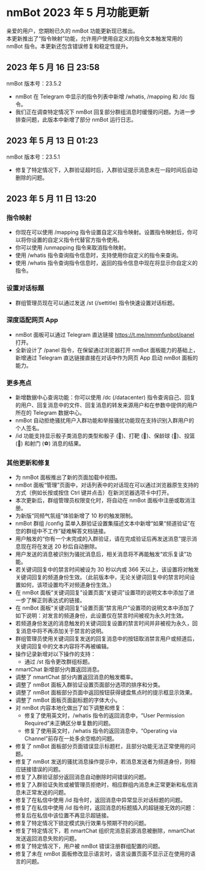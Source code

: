 # nmBot 2023 年 5 月功能更新

亲爱的用户，您期盼已久的 nmBot 功能更新现已推出。  
本更新推出了“指令映射”功能，允许用户使用自定义的指令文本触发常用的 nmBot 指令。本更新还包含错误修复和稳定性提升。

## 2023 年 5 月 16 日 23:58
nmBot 版本号：23.5.2

- nmBot 在 Telegram 中显示的指令列表中新增 /whatis, /mapping 和 /dc 指令。
- 我们正在调查特定情况下 nmBot 回复部分群组消息时缓慢的问题。为进一步排查问题，此版本中新增了部分 nmBot 运行日志。

## 2023 年 5 月 13 日 01:23
nmBot 版本号：23.5.1

- 修复了特定情况下，入群验证超时后，入群验证提示消息未在一段时间后自动删除的问题。

## 2023 年 5 月 11 日 13:20

### 指令映射
- 你现在可以使用 /mapping 指令设置自定义指令映射。设置指令映射后，你可以将你设置的自定义指令代替官方指令使用。
- 你可以使用 /unmapping 指令来取消指令映射。
- 使用 /whatis 指令查询指令信息时，支持使用你自定义的指令来查询。
- 使用 /whatis 指令查询指令信息时，返回的指令信息中现在将显示你自定义的指令。

### 设置对话标题
- 群组管理员现在可以通过发送 /st (/settitle) 指令快速设置对话标题。

### 深度适配网页 App
- nmBot 面板可以通过 Telegram 直达链接 https://t.me/nmnmfunbot/panel 打开。
- 全新设计了 /panel 指令，在保留通过浏览器打开 nmBot 面板能力的基础上，新增通过 Telegram 直达链接直接在对话中作为网页 App 启动 nmBot 面板的能力。

### 更多亮点
- 新增数据中心查询功能：你可以使用 /dc (/datacenter) 指令查询自己、回复的用户、回复消息中的文件、回复消息的转发来源用户和在参数中提供的用户所在的 Telegram 数据中心。
- nmBot 自动拒绝骚扰用户入群功能和举报骚扰功能现在支持识别入群用户的个人签名。
- /id 功能支持显示骰子类消息的类型和骰子 (🎲)、打靶 (🎯)、保龄球 (🎳)、投篮 (🏀) 和射门 (⚽️) 消息的结果。

### 其他更新和修复
- 为 nmBot 面板推出了新的页面加载中视图。
- nmBot 面板“管理”页面中，对话列表中的对话现在可以通过浏览器原生支持的方式（例如长按或按住 Ctrl 键并点击）在新浏览器选项卡中打开。
- 本次更新后，群组管理员权限变化时，将自动在 nmBot 面板中注册或取消注册。
- 为新版“同频气氛组”体验新增了 10 秒的触发限制。
- nmBot 群组 /config 菜单入群验证设置集描述文本中新增“如果“频道验证”在您的群组中不工作”疑难解答文档链接。
- 用户触发的“你有一个未完成的入群验证，请在完成验证后再发送消息”提示消息现在将在发送 20 秒后自动删除。
- 用户发送的消息被识别为骚扰消息后，相关消息将不再能触发“欢乐复读”功能。
- 若关键词回复中的禁言时间被设为 30 秒以内或 366 天以上，该设置将对触发关键词回复的频道身份生效。（此前版本中，无论关键词回复中的禁言时间设置如何，该项设置均不对频道身份生效。）
- 在 nmBot 面板“关键词回复”设置页面“关键词”设置项的说明文本中添加了进一步了解正则表达式的链接。
- 在 nmBot 面板“关键词回复”设置页面“禁言用户”设置项的说明文本中添加了如下说明：对发言的频道身份，此设置仅在禁言时间被视为永久时生效。
- 若频道身份发送的消息触发的关键词回复设置的禁言时间并非被视为永久，回复消息中将不再添加关于禁言的说明。
- 群组管理员使用关键词回复发送的回复消息中的按钮取消禁言用户或频道后，关键词回复中的文本内容将不再被编辑。
- 操作记录新增对以下操作的支持：
    - 通过 /st 指令更改群组标题。
- nmartChat 新增部分内置返回消息。
- 调整了 nmartChat 部分内置返回消息的触发概率。
- 调整了 nmBot 面板入群验证设置页面部分选项的排序和分类。
- 调整了 nmBot 面板部分页面中返回按钮获得键盘焦点时的提示框显示效果。
- 调整了 nmBot 面板页面副标题的字体大小。
- 对 nmBot 内容本地化做出了如下调整和修复：
    - 修复了使用英文时，/whatis 指令的返回消息中，“User Permission Required”未正确区分单复数的问题。
    - 修复了使用英文时，/whatis 指令的返回消息中，“Operating via Channel”前存在一处多余空格的问题。
- 修复了 nmBot 面板部分页面错误显示标题栏，且部分功能无法正常使用的问题。
- 修复了 nmBot 发送的骚扰消息操作提示中，若消息发送者为频道身份，则相应链接错误的问题。
- 修复了入群验证部分返回消息自动删除时间错误的问题。
- 修复了入群验证失败或被管理员拒绝时，相应群组内消息未正常更新和私信消息未正常发送的问题。
- 修复了在私信中使用 /id 指令时，返回消息中异常显示对话标题的问题。
- 修复了在私信中使用 /id 指令时，返回消息的标题插入的超链接无效的问题：修复后在私信中该位置不再显示超链接。
- 修复了特定情况下锁定模式执行效果与预期不符的问题。
- 修复了特定情况下，若 nmartChat 组织完消息前源消息被删除，nmartChat 发送返回消息失败的问题。
- 修复了特定情况下，用户被 nmBot 错误注册群组配置的问题。
- 修复了未在 nmBot 面板修改显示语言时，语言设置页面不显示正在使用的语言的问题。

